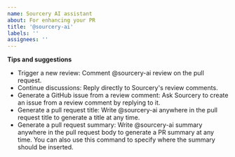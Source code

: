 ```yaml
---
name: Sourcery AI assistant
about: For enhancing your PR
title: '@sourcery-ai'
labels: ''
assignees: ''
---
```


**Tips and suggestions**

* Trigger a new review: Comment @sourcery-ai review on the pull request.
* Continue discussions: Reply directly to Sourcery's review comments.
* Generate a GitHub issue from a review comment: Ask Sourcery to create an issue from a review comment by replying to it.
* Generate a pull request title: Write @sourcery-ai anywhere in the pull request title to generate a title at any time.
* Generate a pull request summary: Write @sourcery-ai summary anywhere in the pull request body to generate a PR summary at any time. You can also use this command to specify where the summary should be inserted.
